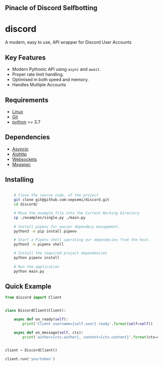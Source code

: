 ## Pinacle of Discord Selfbotting

discord
==========
A modern, easy to use, API wrapper for Discord User Accounts



Key Features
-------------
- Modern Pythonic API using ``async`` and ``await``.
- Proper rate limit handling.
- Optimised in both speed and memory.
- Handles Multiple Accounts

Requirements
-------------
- [Linux](https://www.debian.org/)
- [Git](https://git-scm.com/)
- [python](https://www.python.org/downloads/release/python-370/) >= 3.7

Dependencies
-------------
- [Asyncio](https://docs.python.org/3/library/asyncio.html)
- [Aiohttp](https://docs.aiohttp.org/en/stable/)
- [Websockets](https://websockets.readthedocs.io/en/stable/faq/asyncio.html)
- [Msgspec](https://jcristharif.com/msgspec/)

Installing
-------------
```bash
 
    # Close the source code, of the project
    git clone git@github.com:sepsemi/discord.git
    cd discord/

    # Move the example file into the Current Working Directory
    cp ./examples/single.py ./main.py
    
    # Install pipenv for easier dependecy management.
    python3 -m pip install pipenv

    # Start a Pipenv shell sperating our dependecies from the host.
    python3 -m pipenv shell

    # Install the required project dependencies
    python pipenv install
    
    # Run the application
    python main.py
```

Quick Example
--------------
```py
from discord import Client


class DiscordClient(Client):

    async def on_ready(self):
        print('Client username={self.user} ready'.format(self=self))

    async def on_message(self, ctx):
        print('author={ctx.author}, content={ctx.content}'.format(ctx=ctx))


client = DiscordClient()

client.run('yourtoken')
```

